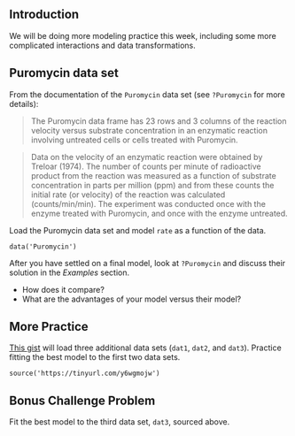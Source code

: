 Introduction
------------

We will be doing more modeling practice this week, including some more
complicated interactions and data transformations.

Puromycin data set
------------------

From the documentation of the `Puromycin` data set (see `?Puromycin` for
more details):

> The Puromycin data frame has 23 rows and 3 columns of the reaction
> velocity versus substrate concentration in an enzymatic reaction
> involving untreated cells or cells treated with Puromycin.

> Data on the velocity of an enzymatic reaction were obtained by Treloar
> (1974). The number of counts per minute of radioactive product from
> the reaction was measured as a function of substrate concentration in
> parts per million (ppm) and from these counts the initial rate (or
> velocity) of the reaction was calculated (counts/min/min). The
> experiment was conducted once with the enzyme treated with Puromycin,
> and once with the enzyme untreated.

Load the Puromycin data set and model `rate` as a function of the data.

    data('Puromycin')

After you have settled on a final model, look at `?Puromycin` and
discuss their solution in the *Examples* section.

-   How does it compare?
-   What are the advantages of your model versus their model?

More Practice
-------------

[This
gist](https://gist.github.com/johnsonra/8166c3893dce5f943bf2a159b58babbb)
will load three additional data sets (`dat1`, `dat2`, and `dat3`).
Practice fitting the best model to the first two data sets.

    source('https://tinyurl.com/y6wgmojw')

Bonus Challenge Problem
-----------------------

Fit the best model to the third data set, `dat3`, sourced above.
